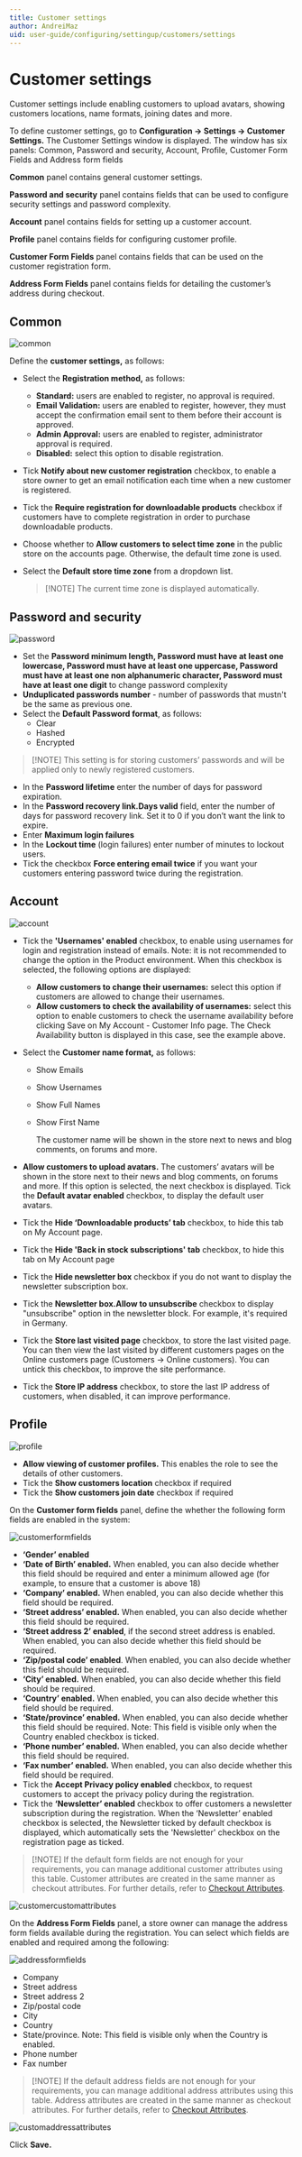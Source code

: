```yaml
---
title: Customer settings
author: AndreiMaz
uid: user-guide/configuring/settingup/customers/settings
---
```


# Customer settings

Customer settings include enabling customers to upload avatars, showing customers locations, name formats, joining dates and more.

To define customer settings, go to **Configuration → Settings → Customer Settings.** The Customer Settings window is displayed. The window has six panels: Common, Password and security, Account, Profile, Customer Form Fields and Address form fields

**Common** panel contains general customer settings.

**Password and security** panel contains fields that can be used to configure security settings and password complexity.

**Account** panel contains fields for setting up a customer account.

**Profile** panel contains fields for configuring customer profile.

**Customer Form Fields** panel contains fields that can be used on the customer registration form.

**Address Form Fields** panel contains fields for detailing the customer’s address during checkout.

## Common

![common](_static/customer-settings/customersettings1.png)

Define the **customer settings,** as follows:

* Select the **Registration method,** as follows: 
  * **Standard:** users are enabled to register, no approval is required.
  * **Email Validation:** users are enabled to register, however, they must accept the confirmation email sent to them before their account is approved.
  * **Admin Approval:** users are enabled to register, administrator approval is required.
  * **Disabled:** select this option to disable registration.
* Tick **Notify about new customer registration** checkbox, to enable a store owner to get an email notification each time when a new customer is registered.
* Tick the **Require registration for downloadable products** checkbox if customers have to complete registration in order to purchase downloadable products.
* Choose whether to **Allow customers to select time zone** in the public store on the accounts page. Otherwise, the default time zone is used.
* Select the **Default store time zone** from a dropdown list.
  
  > [!NOTE] The current time zone is displayed automatically.

## Password and security

![password](_static/customer-settings/customersettings2.png)

* Set the **Password minimum length, Password must have at least one lowercase, Password must have at least one uppercase, Password must have at least one non alphanumeric character, Password must have at least one digit** to change password complexity
* **Unduplicated passwords number** - number of passwords that mustn't be the same as previous one.
* Select the **Default Password format**, as follows: 
  * Clear
  * Hashed
  * Encrypted

> [!NOTE] This setting is for storing customers’ passwords and will be applied only to newly registered customers.

* In the **Password lifetime** enter the number of days for password expiration.
* In the **Password recovery link.Days valid** field, enter the number of days for password recovery link. Set it to 0 if you don’t want the link to expire.
* Enter **Maximum login failures**
* In the **Lockout time** (login failures) enter number of minutes to lockout users.
* Tick the checkbox **Force entering email twice** if you want your customers entering password twice during the registration.

## Account

![account](_static/customer-settings/customersettings3.png)

* Tick the **'Usernames' enabled** checkbox, to enable using usernames for login and registration instead of emails. Note: it is not recommended to change the option in the Product environment. When this checkbox is selected, the following options are displayed: 
  * **Allow customers to change their usernames:** select this option if customers are allowed to change their usernames.
  * **Allow customers to check the availability of usernames:** select this option to enable customers to check the username availability before clicking Save on My Account - Customer Info page. The Check Availability button is displayed in this case, see the example above.
* Select the **Customer name format,** as follows:
  
  * Show Emails
  * Show Usernames
  * Show Full Names
  * Show First Name
  
    The customer name will be shown in the store next to news and blog comments, on forums and more.

* **Allow customers to upload avatars.** The customers’ avatars will be shown in the store next to their news and blog comments, on forums and more. If this option is selected, the next checkbox is displayed. Tick the **Default avatar enabled** checkbox, to display the default user avatars.

* Tick the **Hide ‘Downloadable products’ tab** checkbox, to hide this tab on My Account page.
* Tick the **Hide 'Back in stock subscriptions' tab** checkbox, to hide this tab on My Account page
* Tick the **Hide newsletter box** checkbox if you do not want to display the newsletter subscription box.
* Tick the **Newsletter box.Allow to unsubscribe** checkbox to display "unsubscribe" option in the newsletter block. For example, it's required in Germany.
* Tick the **Store last visited page** checkbox, to store the last visited page. You can then view the last visited by different customers pages on the Online customers page (Customers → Online customers). You can untick this checkbox, to improve the site performance.
* Tick the **Store IP address** checkbox, to store the last IP address of customers, when disabled, it can improve performance.

## Profile

![profile](_static/customer-settings/customersettings4.png)

* **Allow viewing of customer profiles.** This enables the role to see the details of other customers.
* Tick the **Show customers location** checkbox if required
* Tick the **Show customers join date** checkbox if required

On the **Customer form fields** panel, define the whether the following form fields are enabled in the system:

![customerformfields](_static/customer-settings/customersettings5.png)

* **‘Gender’ enabled**
* **‘Date of Birth’ enabled.** When enabled, you can also decide whether this field should be required and enter a minimum allowed age (for example, to ensure that a customer is above 18)
* **‘Company’ enabled.** When enabled, you can also decide whether this field should be required.
* **‘Street address’ enabled.** When enabled, you can also decide whether this field should be required.
* **‘Street address 2’ enabled**, if the second street address is enabled. When enabled, you can also decide whether this field should be required.
* **‘Zip/postal code’ enabled**. When enabled, you can also decide whether this field should be required.
* **‘City’ enabled.** When enabled, you can also decide whether this field should be required.
* **‘Country’ enabled.** When enabled, you can also decide whether this field should be required.
* **‘State/province’ enabled.** When enabled, you can also decide whether this field should be required. Note: This field is visible only when the Country enabled checkbox is ticked.
* **‘Phone number’ enabled.** When enabled, you can also decide whether this field should be required.
* **‘Fax number’ enabled.** When enabled, you can also decide whether this field should be required.
* Tick the **Accept Privacy policy enabled** checkbox, to request customers to accept the privacy policy during the registration.
* Tick the **‘Newsletter’ enabled** checkbox to offer customers a newsletter subscription during the registration. When the ‘Newsletter’ enabled checkbox is selected, the Newsletter ticked by default checkbox is displayed, which automatically sets the 'Newsletter' checkbox on the registration page as ticked.

> [!NOTE] If the default form fields are not enough for your requirements, you can manage additional customer attributes using this table. Customer attributes are created in the same manner as checkout attributes. For further details, refer to [Checkout Attributes](xref:user-guide/running/product-management/attributes/checkout-attributes).

![customercustomattributes](_static/customer-settings/customersettings6.png)

On the **Address Form Fields** panel, a store owner can manage the address form fields available during the registration. You can select which fields are enabled and required among the following:

![addressformfields](_static/customer-settings/customersettings7.png)

* Company
* Street address
* Street address 2
* Zip/postal code
* City
* Country
* State/province. Note: This field is visible only when the Country is enabled.
* Phone number
* Fax number

> [!NOTE] If the default address fields are not enough for your requirements, you can manage additional address attributes using this table. Address attributes are created in the same manner as checkout attributes. For further details, refer to [Checkout Attributes](xref:user-guide/running/product-management/attributes/checkout-attributes).

![customaddressattributes](_static/customer-settings/customersettings8.png)

Click **Save.**